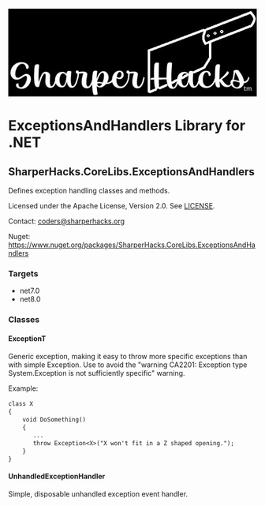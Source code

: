 ![SharperHacks logo](SHLLC-Logo.jpg)
# ExceptionsAndHandlers Library for .NET
## SharperHacks.CoreLibs.ExceptionsAndHandlers

Defines exception handling classes and methods.

Licensed under the Apache License, Version 2.0. See [LICENSE](LICENSE).

Contact: coders@sharperhacks.org

Nuget: https://www.nuget.org/packages/SharperHacks.CoreLibs.ExceptionsAndHandlers

### Targets
- net7.0
- net8.0

### Classes

#### ExceptionT
Generic exception, making it easy to throw more specific exceptions than with simple 
Exception. Use to avoid the "warning CA2201: Exception type System.Exception is not 
sufficiently specific" warning.

Example:
```
class X 
{
    void DoSomething()
    {
       ...
       throw Exception<X>("X won't fit in a Z shaped opening.");
    }
}
```
#### UnhandledExceptionHandler
Simple, disposable unhandled exception event handler.